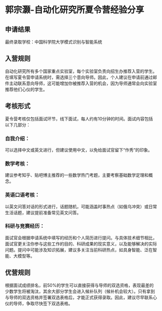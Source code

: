 # 郭宗灏-自动化研究所夏令营经验分享

## 申请结果

最终录取学校：中国科学院大学模式识别与智能系统

## 入营规则

自动化研究所有多个国家重点实验室，每个实验室负责向招生办推荐入营的学生。在填写夏令营申请系统时，需选择三个意向导师。因此，个人建议在申请前通过邮件主动联系意向导师，这可能增加你被推荐入营的机会，因为导师通常会向实验室推荐他们心仪的学生。

## 考核形式

夏令营考核仅包括面试环节，线下面试，每人约有10分钟的时间。面试内容包括以下几部分：

### 自我介绍：

可以选择中文或英文进行，但建议使用中文，以免给面试官留下“作秀”的印象。

### 数学考核：

建议参考知乎、贴吧博主推荐的一些数学热门考题，主要考察基础数学定理和概念。

### 英语口语考核：

以英文问答对话的形式进行，话题随机，可能涵盖时事热点（如俄乌冲突）或日常生活话题，建议提前准备常见英文问答。

### 科研与竞赛经历：

面试官会根据申请系统中填写的经历和个人简历进行提问。与具体技术细节相比，面试官更关注你参与这些工作的目的、科研成果的现实意义，以及能够解决的实际问题。提问中可能涉及知识拓展，建议多关注当前科研热点，如具身智能、泛在智能、大模型等。

## 优营规则

根据面试成绩排名，前50%的学生可以直接获得与导师的双选资格，表现最差的少数学生将被淘汰，其余大部分学生会进入候补队列（候补机会较大）。只有拿到与导师的双选资格并签署双选表格后，才能正式获得录取。因此，建议尽早联系心仪的导师，争取尽快签下双选表格。

